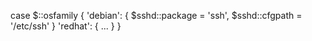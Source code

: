 case $::osfamily {
  'debian': {
    $sshd::package = 'ssh',
    $sshd::cfgpath = '/etc/ssh'
  }
  'redhat': {
    ...
  }
}
